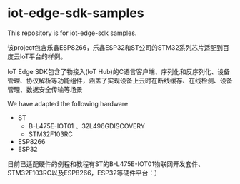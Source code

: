 # iot-edge-sdk-samples

  This repository is for iot-edge-sdk samples.

该project包含乐鑫ESP8266，乐鑫ESP32和ST公司的STM32系列芯片适配到百度云IoT平台的样例。

  IoT Edge SDK包含了物接入(IoT Hub)的C语言客户端、序列化和反序列化、设备管理、协议解析等功能组件，涵盖了实现设备上云时在断线缓存、在线检测、设备管理、数据安全传输等场景
  
  We have adapted the following hardware 
  - ST
      - B-L475E-IOT01 、32L496GDISCOVERY
      - STM32F103RC
  - ESP8266
  - ESP32
     
目前已适配硬件的例程和教程有ST的B-L475E-IOT01物联网开发套件、STM32F103RC以及ESP8266，ESP32等硬件平台：）

